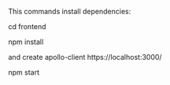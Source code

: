 This commands install dependencies:

cd frontend 

npm install

and create apollo-client https://localhost:3000/

npm start
